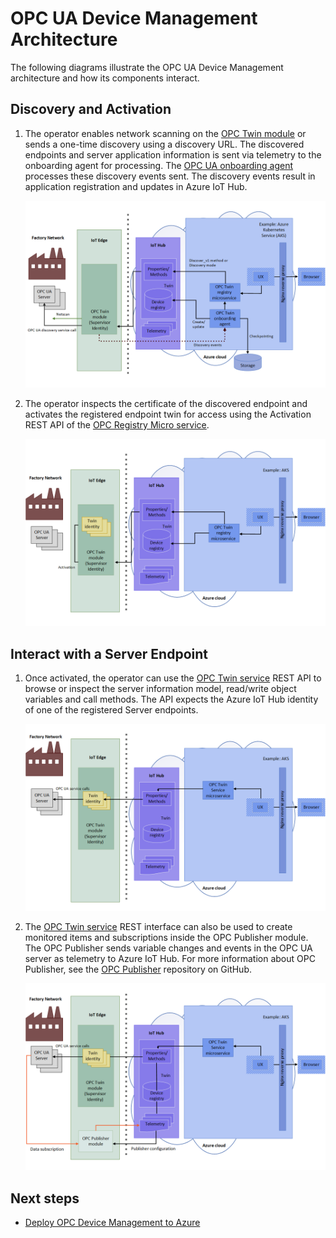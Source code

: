 # OPC UA Device Management Architecture

The following diagrams illustrate the OPC UA Device Management architecture and how its components interact.

## Discovery and Activation
1. The operator enables network scanning on the [OPC Twin module](module.md) or sends a one-time discovery using a discovery URL. The discovered endpoints and server application information is sent via telemetry to the onboarding agent for processing.  The [OPC UA onboarding agent](onboarding.md) processes these discovery events sent. The discovery events result in application registration and updates in Azure IoT Hub.  

   ![How OPC Twin works](media/twin1.png)

1. The operator inspects the certificate of the discovered endpoint and activates the registered endpoint twin for access using the Activation REST API of the [OPC Registry Micro service](registry.md).​ 
   
   ![How OPC Twin works](media/twin2.png)
   
## Interact with a Server Endpoint
1. Once activated, the operator can use the [OPC Twin service](twin.md) REST API to browse or inspect the server information model, read/write object variables and call methods.  The API expects the Azure IoT Hub identity of one of the registered Server endpoints.  

   ![How OPC Twin works](media/twin3.png)

1. The [OPC Twin service](twin.md) REST interface can also be used to create monitored items and subscriptions inside the OPC Publisher module. The OPC Publisher sends variable changes and events in the OPC UA server as telemetry to Azure IoT Hub. For more information about OPC Publisher, see the [OPC Publisher](https://github.com/Azure/iot-edge-opc-publisher) repository on GitHub. 

   ![How OPC Twin works](media/twin4.png)

## Next steps

- [Deploy OPC Device Management to Azure](../howto-deploy-services-md)

